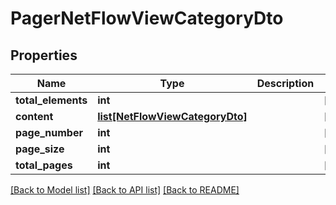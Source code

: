 # PagerNetFlowViewCategoryDto

## Properties
Name | Type | Description | Notes
------------ | ------------- | ------------- | -------------
**total_elements** | **int** |  | [optional] 
**content** | [**list[NetFlowViewCategoryDto]**](NetFlowViewCategoryDto.md) |  | [optional] 
**page_number** | **int** |  | [optional] 
**page_size** | **int** |  | [optional] 
**total_pages** | **int** |  | [optional] 

[[Back to Model list]](../README.md#documentation-for-models) [[Back to API list]](../README.md#documentation-for-api-endpoints) [[Back to README]](../README.md)

